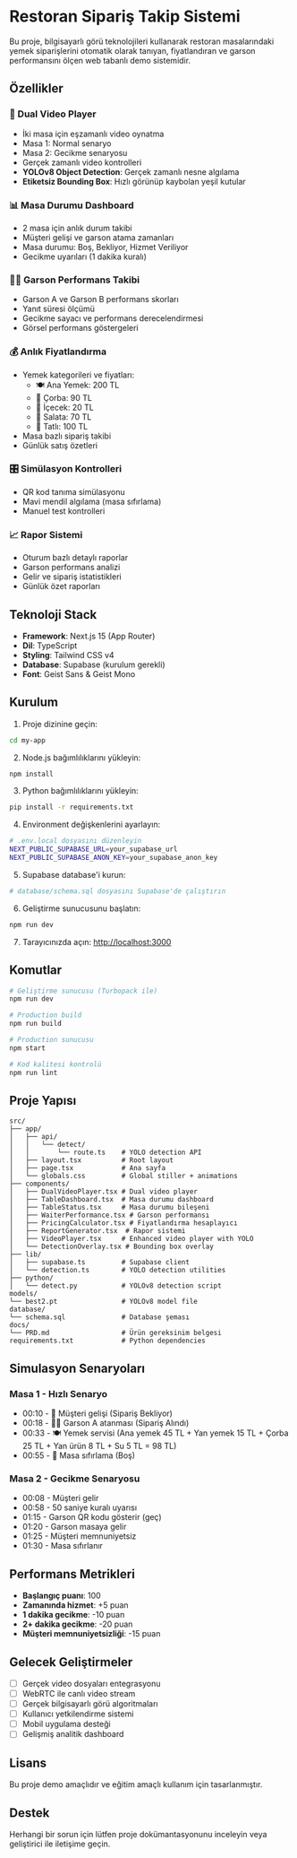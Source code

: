 # Restoran Sipariş Takip Sistemi

Bu proje, bilgisayarlı görü teknolojileri kullanarak restoran masalarındaki yemek siparişlerini otomatik olarak tanıyan, fiyatlandıran ve garson performansını ölçen web tabanlı demo sistemidir.

## Özellikler

### 🎥 Dual Video Player
- İki masa için eşzamanlı video oynatma
- Masa 1: Normal senaryo
- Masa 2: Gecikme senaryosu
- Gerçek zamanlı video kontrolleri
- **YOLOv8 Object Detection**: Gerçek zamanlı nesne algılama
- **Etiketsiz Bounding Box**: Hızlı görünüp kaybolan yeşil kutular

### 📊 Masa Durumu Dashboard
- 2 masa için anlık durum takibi
- Müşteri gelişi ve garson atama zamanları
- Masa durumu: Boş, Bekliyor, Hizmet Veriliyor
- Gecikme uyarıları (1 dakika kuralı)

### 👨‍💼 Garson Performans Takibi
- Garson A ve Garson B performans skorları
- Yanıt süresi ölçümü
- Gecikme sayacı ve performans derecelendirmesi
- Görsel performans göstergeleri

### 💰 Anlık Fiyatlandırma
- Yemek kategorileri ve fiyatları:
  - 🍽️ Ana Yemek: 200 TL
  - 🍲 Çorba: 90 TL
  - 🥤 İçecek: 20 TL
  - 🥗 Salata: 70 TL
  - 🍰 Tatlı: 100 TL
- Masa bazlı sipariş takibi
- Günlük satış özetleri

### 🎛️ Simülasyon Kontrolleri
- QR kod tanıma simülasyonu
- Mavi mendil algılama (masa sıfırlama)
- Manuel test kontrolleri

### 📈 Rapor Sistemi
- Oturum bazlı detaylı raporlar
- Garson performans analizi
- Gelir ve sipariş istatistikleri
- Günlük özet raporları

## Teknoloji Stack

- **Framework**: Next.js 15 (App Router)
- **Dil**: TypeScript
- **Styling**: Tailwind CSS v4
- **Database**: Supabase (kurulum gerekli)
- **Font**: Geist Sans & Geist Mono

## Kurulum

1. Proje dizinine geçin:
```bash
cd my-app
```

2. Node.js bağımlılıklarını yükleyin:
```bash
npm install
```

3. Python bağımlılıklarını yükleyin:
```bash
pip install -r requirements.txt
```

4. Environment değişkenlerini ayarlayın:
```bash
# .env.local dosyasını düzenleyin
NEXT_PUBLIC_SUPABASE_URL=your_supabase_url
NEXT_PUBLIC_SUPABASE_ANON_KEY=your_supabase_anon_key
```

5. Supabase database'i kurun:
```bash
# database/schema.sql dosyasını Supabase'de çalıştırın
```

6. Geliştirme sunucusunu başlatın:
```bash
npm run dev
```

7. Tarayıcınızda açın: [http://localhost:3000](http://localhost:3000)

## Komutlar

```bash
# Geliştirme sunucusu (Turbopack ile)
npm run dev

# Production build
npm run build

# Production sunucusu
npm start

# Kod kalitesi kontrolü
npm run lint
```

## Proje Yapısı

```
src/
├── app/
│   ├── api/
│   │   └── detect/
│   │       └── route.ts    # YOLO detection API
│   ├── layout.tsx          # Root layout
│   ├── page.tsx            # Ana sayfa
│   └── globals.css         # Global stiller + animations
├── components/
│   ├── DualVideoPlayer.tsx # Dual video player
│   ├── TableDashboard.tsx  # Masa durumu dashboard
│   ├── TableStatus.tsx     # Masa durumu bileşeni
│   ├── WaiterPerformance.tsx # Garson performansı
│   ├── PricingCalculator.tsx # Fiyatlandırma hesaplayıcı
│   ├── ReportGenerator.tsx  # Rapor sistemi
│   ├── VideoPlayer.tsx     # Enhanced video player with YOLO
│   └── DetectionOverlay.tsx # Bounding box overlay
├── lib/
│   ├── supabase.ts         # Supabase client
│   └── detection.ts        # YOLO detection utilities
├── python/
│   └── detect.py           # YOLOv8 detection script
models/
└── best2.pt                # YOLOv8 model file
database/
└── schema.sql              # Database şeması
docs/
└── PRD.md                  # Ürün gereksinim belgesi
requirements.txt            # Python dependencies
```

## Simulasyon Senaryoları

### Masa 1 - Hızlı Senaryo
- 00:10 - 👥 Müşteri gelişi (Sipariş Bekliyor)
- 00:18 - 👨‍🍳 Garson A atanması (Sipariş Alındı)
- 00:33 - 🍽️ Yemek servisi (Ana yemek 45 TL + Yan yemek 15 TL + Çorba 25 TL + Yan ürün 8 TL + Su 5 TL = 98 TL)
- 00:55 - 🧽 Masa sıfırlama (Boş)

### Masa 2 - Gecikme Senaryosu
- 00:08 - Müşteri gelir
- 00:58 - 50 saniye kuralı uyarısı
- 01:15 - Garson QR kodu gösterir (geç)
- 01:20 - Garson masaya gelir
- 01:25 - Müşteri memnuniyetsiz
- 01:30 - Masa sıfırlanır

## Performans Metrikleri

- **Başlangıç puanı**: 100
- **Zamanında hizmet**: +5 puan
- **1 dakika gecikme**: -10 puan
- **2+ dakika gecikme**: -20 puan
- **Müşteri memnuniyetsizliği**: -15 puan

## Gelecek Geliştirmeler

- [ ] Gerçek video dosyaları entegrasyonu
- [ ] WebRTC ile canlı video stream
- [ ] Gerçek bilgisayarlı görü algoritmaları
- [ ] Kullanıcı yetkilendirme sistemi
- [ ] Mobil uygulama desteği
- [ ] Gelişmiş analitik dashboard

## Lisans

Bu proje demo amaçlıdır ve eğitim amaçlı kullanım için tasarlanmıştır.

## Destek

Herhangi bir sorun için lütfen proje dokümantasyonunu inceleyin veya geliştirici ile iletişime geçin.

